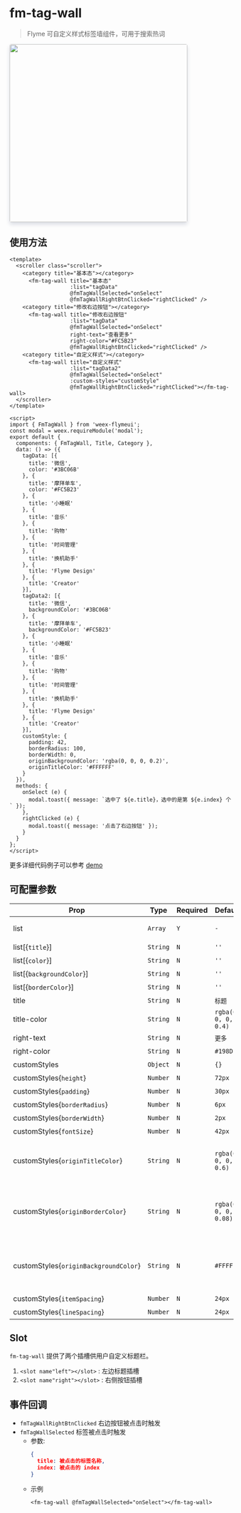 # fm-tag-wall

> Flyme 可自定义样式标签墙组件，可用于搜索热词

<img src="http://image.res.meizu.com/image/flyme-icon/df6f43009bf94578b312a3a4f2526cecz" width=400 style="box-shadow: 0 5px 10px 0 #d9dce3;    border-radius: 4px;" />

## 使用方法
```vue
<template>
  <scroller class="scroller">
    <category title="基本态"></category>
      <fm-tag-wall title="基本态"
                   :list="tagData"
                   @fmTagWallSelected="onSelect"
                   @fmTagWallRightBtnClicked="rightClicked" />
    <category title="修改右边按钮"></category>
      <fm-tag-wall title="修改右边按钮"
                   :list="tagData"
                   @fmTagWallSelected="onSelect"
                   right-text="查看更多"
                   right-color="#FC5B23"
                   @fmTagWallRightBtnClicked="rightClicked" />
    <category title="自定义样式"></category>
      <fm-tag-wall title="自定义样式"
                   :list="tagData2"
                   @fmTagWallSelected="onSelect"
                   :custom-styles="customStyle"
                   @fmTagWallRightBtnClicked="rightClicked"></fm-tag-wall>
  </scroller>
</template>

<script>
import { FmTagWall } from 'weex-flymeui';
const modal = weex.requireModule('modal');
export default {
  components: { FmTagWall, Title, Category },
  data: () => ({
    tagData: [{
      title: '微信',
      color: '#3BC06B'
    }, {
      title: '摩拜单车',
      color: '#FC5B23'
    }, {
      title: '小睡眠'
    }, {
      title: '音乐'
    }, {
      title: '购物'
    }, {
      title: '时间管理'
    }, {
      title: '换机助手'
    }, {
      title: 'Flyme Design'
    }, {
      title: 'Creator'
    }],
    tagData2: [{
      title: '微信',
      backgroundColor: '#3BC06B'
    }, {
      title: '摩拜单车',
      backgroundColor: '#FC5B23'
    }, {
      title: '小睡眠'
    }, {
      title: '音乐'
    }, {
      title: '购物'
    }, {
      title: '时间管理'
    }, {
      title: '换机助手'
    }, {
      title: 'Flyme Design'
    }, {
      title: 'Creator'
    }],
    customStyle: {
      padding: 42,
      borderRadius: 100,
      borderWidth: 0,
      originBackgroundColor: 'rgba(0, 0, 0, 0.2)',
      originTitleColor: '#FFFFFF'
    }
  }),
  methods: {
    onSelect (e) {
      modal.toast({ message: `选中了 ${e.title}，选中的是第 ${e.index} 个` });
    },
    rightClicked (e) {
      modal.toast({ message: '点击了右边按钮' });
    }
  }
};
</script>
```

更多详细代码例子可以参考 [demo](https://github.com/FlymeApps/weex-flymeui/blob/master/example/component/tagWall/index.vue)

## 可配置参数
| Prop | Type | Required | Default | Description |
|-------------|------------|--------|-----|-----|
| list | `Array` |`Y`| `-` | 热词标签列表，可动态更新 |
| list[{`title`}] | `String` |`N`| `''` | 标题 |
| list[{`color`}] | `String` |`N`| `''` | 标题颜色 |
| list[{`backgroundColor`}] | `String` |`N`| `''` | 标签背景颜色 |
| list[{`borderColor`}] | `String` |`N`| `''` | 标签边框颜色 |
| title | `String` |`N`| `标题` | 标题 |
| title-color | `String` |`N`| `rgba(0, 0, 0, 0.4)` | 标题颜色 |
| right-text | `String` |`N`| `更多` | 右边按钮文案 |
| right-color | `String` |`N`| `#198DED` | 右边按钮颜色 |
| customStyles | `Object` |`N`| `{}` | 自定义样式 |
| customStyles{`height`} | `Number` |`N`| `72px` | 标签高度 |
| customStyles{`padding`} | `Number` |`N`| `30px` | 标签左右边距 |
| customStyles{`borderRadius`} | `Number` |`N`| `6px` | 边框半径 |
| customStyles{`borderWidth`} | `Number` |`N`| `2px` | 边框宽度 |
| customStyles{`fontSize`} | `Number` |`N`| `42px` | 字体大小 |
| customStyles{`originTitleColor`} | `String` |`N`| `rgba(0, 0, 0, 0.6)` | 默认的字体颜色，会被 `list item` 中的 `color` 覆盖 |
| customStyles{`originBorderColor`} | `String` |`N`| `rgba(0, 0, 0, 0.08)` | 默认的边框颜色，会被 `list item` 中的 `borderColor` 覆盖 |
| customStyles{`originBackgroundColor`} | `String` |`N`| `#FFFFFF` | 默认的边框颜色，会被 `list item` 中的 `backgroundColor` 覆盖 |
| customStyles{`itemSpacing`} | `Number` |`N`| `24px` | 标签间距 |
| customStyles{`lineSpacing`} | `Number` |`N`| `24px` | 标签的行间距 |

## Slot
`fm-tag-wall` 提供了两个插槽供用户自定义标题栏。

1. `<slot name"left"></slot>` : 左边标题插槽
2. `<slot name"right"></slot>` : 右侧按钮插槽

## 事件回调
- `fmTagWallRightBtnClicked` 右边按钮被点击时触发
- `fmTagWallSelected` 标签被点击时触发
    - 参数: 
        ```json
        {
          title: 被点击的标签名称,
          index: 被点击的 index
        }
        ```
    - 示例
        ```vue
        <fm-tag-wall @fmTagWallSelected="onSelect"></fm-tag-wall>
        ```
